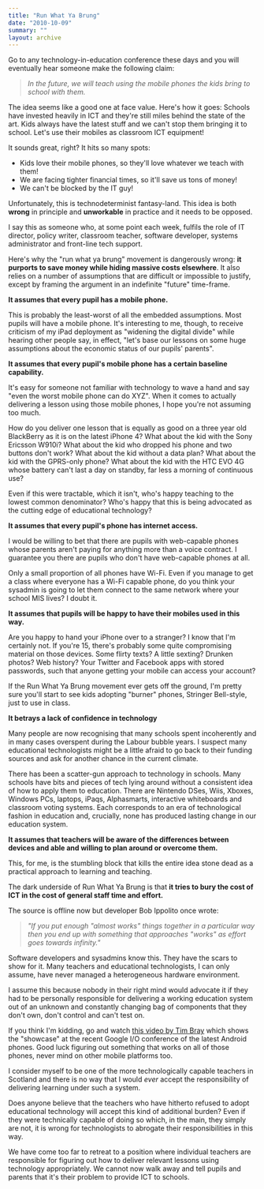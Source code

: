 ```yaml
---
title: "Run What Ya Brung"
date: "2010-10-09"
summary: ""
layout: archive
---
```


Go to any technology-in-education conference these days and you will eventually hear someone make the following claim:

> _In the future, we will teach using the mobile phones the kids bring to school with them._

The idea seems like a good one at face value. Here's how it goes: Schools have invested heavily in ICT and they're still miles behind the state of the art. Kids always have the latest stuff and we can't stop them bringing it to school. Let's use their mobiles as classroom ICT equipment!

It sounds great, right? It hits so many spots:

- Kids love their mobile phones, so they'll love whatever we teach with them!
- We are facing tighter financial times, so it'll save us tons of money!
- We can't be blocked by the IT guy!

Unfortunately, this is technodeterminist fantasy-land. This idea is both **wrong** in principle and **unworkable** in practice and it needs to be opposed.

I say this as someone who, at some point each week, fulfils the role of IT director, policy writer, classroom teacher, software developer, systems administrator and front-line tech support.

Here's why the "run what ya brung" movement is dangerously wrong: **it purports to save money while hiding massive costs elsewhere**. It also relies on a number of assumptions that are difficult or impossible to justify, except by framing the argument in an indefinite "future" time-frame.

**It assumes that every pupil has a mobile phone.**

This is probably the least-worst of all the embedded assumptions. Most pupils will have a mobile phone. It's interesting to me, though, to receive criticism of my iPad deployment as "widening the digital divide" while hearing other people say, in effect, "let's base our lessons on some huge assumptions about the economic status of our pupils' parents".

**It assumes that every pupil's mobile phone has a certain baseline capability.**

It's easy for someone not familiar with technology to wave a hand and say "even the worst mobile phone can do XYZ". When it comes to actually delivering a lesson using those mobile phones, I hope you're not assuming too much.

How do you deliver one lesson that is equally as good on a three year old BlackBerry as it is on the latest iPhone 4? What about the kid with the Sony Ericsson W910i? What about the kid who dropped his phone and two buttons don't work? What about the kid without a data plan? What about the kid with the GPRS-only phone? What about the kid with the HTC EVO 4G whose battery can't last a day on standby, far less a morning of continuous use?

Even if this were tractable, which it isn't, who's happy teaching to the lowest common denominator? Who's happy that this is being advocated as the cutting edge of educational technology?

**It assumes that every pupil's phone has internet access.**

I would be willing to bet that there are pupils with web-capable phones whose parents aren't paying for anything more than a voice contract. I guarantee you there are pupils who don't have web-capable phones at all.

Only a small proportion of all phones have Wi-Fi. Even if you manage to get a class where everyone has a Wi-Fi capable phone, do you think your sysadmin is going to let them connect to the same network where your school MIS lives? I doubt it.

**It assumes that pupils will be happy to have their mobiles used in this way.**

Are you happy to hand your iPhone over to a stranger? I know that I'm certainly not. If you're 15, there's probably some quite compromising material on those devices. Some flirty texts? A little sexting? Drunken photos? Web history? Your Twitter and Facebook apps with stored passwords, such that anyone getting your mobile can access your account?

If the Run What Ya Brung movement ever gets off the ground, I'm pretty sure you'll start to see kids adopting "burner" phones, Stringer Bell-style, just to use in class.

**It betrays a lack of confidence in technology**

Many people are now recognising that many schools spent incoherently and in many cases overspent during the Labour bubble years. I suspect many educational technologists might be a little afraid to go back to their funding sources and ask for another chance in the current climate.

There has been a scatter-gun approach to technology in schools. Many schools have bits and pieces of tech lying around without a consistent idea of how to apply them to education. There are Nintendo DSes, Wiis, Xboxes, Windows PCs, laptops, iPaqs, Alphasmarts, interactive whiteboards and classroom voting systems. Each corresponds to an era of technological fashion in education and, crucially, none has produced lasting change in our education system.

**It assumes that teachers will be aware of the differences between devices and able and willing to plan around or overcome them.**

This, for me, is the stumbling block that kills the entire idea stone dead as a practical approach to learning and teaching.

The dark underside of Run What Ya Brung is that **it tries to bury the cost of ICT in the cost of general staff time and effort.**

The source is offline now but developer Bob Ippolito once wrote:

> _"If you put enough "almost works" things together in a particular way then you end up with something that approaches "works" as effort goes towards infinity."_

Software developers and sysadmins know this. They have the scars to show for it. Many teachers and educational technologists, I can only assume, have never managed a heterogeneous hardware environment.

I assume this because nobody in their right mind would advocate it if they had to be personally responsible for delivering a working education system out of an unknown and constantly changing bag of components that they don't own, don't control and can't test on.

If you think I'm kidding, go and watch [this video by Tim Bray](http://www.tbray.org/ongoing/When/201x/2010/05/19/IO-Android-Phone-Case) which shows the "showcase" at the recent Google I/O conference of the latest Android phones. Good luck figuring out something that works on all of those phones, never mind on other mobile platforms too.

I consider myself to be one of the more technologically capable teachers in Scotland and there is no way that I would _ever_ accept the responsibility of delivering learning under such a system.

Does anyone believe that the teachers who have hitherto refused to adopt educational technology will accept this kind of additional burden? Even if they were technically capable of doing so which, in the main, they simply are not, it is wrong for technologists to abrogate their responsibilities in this way.

We have come too far to retreat to a position where individual teachers are responsible for figuring out how to deliver relevant lessons using technology appropriately. We cannot now walk away and tell pupils and parents that it's their problem to provide ICT to schools.
